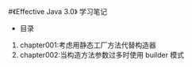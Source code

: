 #《Effective Java 3.0》 学习笔记

- 目录

1. chapter001:考虑用静态工厂方法代替构造器
2. chapter002:当构造方法参数过多时使用 builder 模式